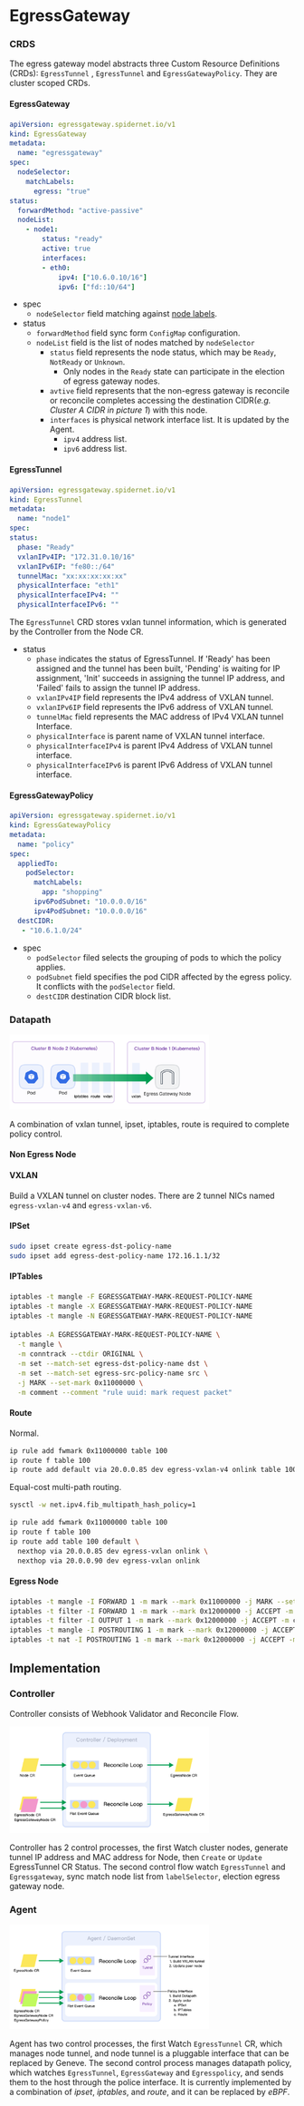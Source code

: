 # EgressGateway

### CRDS

The egress gateway model abstracts three Custom Resource Definitions (CRDs): `EgressTunnel` , `EgressTunnel` and `EgressGatewayPolicy`. They are cluster scoped CRDs.

#### EgressGateway
```yaml
apiVersion: egressgateway.spidernet.io/v1
kind: EgressGateway
metadata:
  name: "egressgateway"
spec:
  nodeSelector:
    matchLabels:
      egress: "true"
status:
  forwardMethod: "active-passive"
  nodeList: 
    - node1:
        status: "ready"
        active: true
        interfaces:
        - eth0:
            ipv4: ["10.6.0.10/16"]
            ipv6: ["fd::10/64"]
```

* spec
    * `nodeSelector` field matching against [node labels](https://kubernetes.io/docs/concepts/scheduling-eviction/assign-pod-node/#built-in-node-labels).
* status
    * `forwardMethod` field sync form `ConfigMap` configuration.
    * `nodeList` field is the list of nodes matched by `nodeSelector`
        * `status` field represents the node status, which may be `Ready`, `NotReady` or `Unknown`.
            * Only nodes in the `Ready` state can participate in the election of egress gateway nodes.
        * `avtive` field represents that the non-egress gateway is reconcile or reconcile completes accessing the destination CIDR(_e.g. Cluster A CIDR in picture 1_) with this node.
        * `interfaces` is physical network interface list. It is updated by the Agent.
            * `ipv4` address list.
            * `ipv6` address list.

#### EgressTunnel
```yaml
apiVersion: egressgateway.spidernet.io/v1
kind: EgressTunnel
metadata:
  name: "node1"
spec:
status:
  phase: "Ready"
  vxlanIPv4IP: "172.31.0.10/16"
  vxlanIPv6IP: "fe80::/64"
  tunnelMac: "xx:xx:xx:xx:xx"
  physicalInterface: "eth1"
  physicalInterfaceIPv4: ""
  physicalInterfaceIPv6: ""
```

The `EgressTunnel` CRD stores vxlan tunnel information, which is generated by the Controller from the Node CR.

* status
    * `phase` indicates the status of EgressTunnel. If 'Ready' has been assigned and the tunnel has been built, 'Pending' is waiting for IP assignment, 'Init' succeeds in assigning the tunnel IP address, and 'Failed' fails to assign the tunnel IP address.
    * `vxlanIPv4IP` field represents the IPv4 address of VXLAN tunnel.
    * `vxlanIPv6IP` field represents the IPv6 address of VXLAN tunnel.
    * `tunnelMac` field represents the MAC address of IPv4 VXLAN tunnel Interface.
    * `physicalInterface` is parent name of VXLAN tunnel interface.
    * `physicalInterfaceIPv4` is parent IPv4 Address of VXLAN tunnel interface.
    * `physicalInterfaceIPv6` is parent IPv6 Address of VXLAN tunnel interface.

#### EgressGatewayPolicy
```yaml
apiVersion: egressgateway.spidernet.io/v1
kind: EgressGatewayPolicy
metadata:
  name: "policy"
spec:
  appliedTo:
    podSelector:
      matchLabels:
        app: "shopping"
      ipv6PodSubnet: "10.0.0.0/16"
      ipv4PodSubnet: "10.0.0.0/16"
  destCIDR: 
   - "10.6.1.0/24"
```

* spec
    * `podSelector` filed selects the grouping of pods to which the policy applies.
    * `podSubnet` field specifies the pod CIDR affected by the egress policy. It conflicts with the `podSelector` field.
    * `destCIDR` destination CIDR block list.

### Datapath

<img src="Egress-Gateway-Datapath.png" width="70%"></img>

A combination of vxlan tunnel, ipset, iptables, route is required to complete policy control.

#### Non Egress Node

#### VXLAN

Build a VXLAN tunnel on cluster nodes. There are 2 tunnel NICs named `egress-vxlan-v4` and `egress-vxlan-v6`.

#### IPSet
```bash
sudo ipset create egress-dst-policy-name
sudo ipset add egress-dest-policy-name 172.16.1.1/32
```

#### IPTables

```bash
iptables -t mangle -F EGRESSGATEWAY-MARK-REQUEST-POLICY-NAME
iptables -t mangle -X EGRESSGATEWAY-MARK-REQUEST-POLICY-NAME
iptables -t mangle -N EGRESSGATEWAY-MARK-REQUEST-POLICY-NAME

iptables -A EGRESSGATEWAY-MARK-REQUEST-POLICY-NAME \
  -t mangle \
  -m conntrack --ctdir ORIGINAL \
  -m set --match-set egress-dst-policy-name dst \
  -m set --match-set egress-src-policy-name src \
  -j MARK --set-mark 0x11000000 \
  -m comment --comment "rule uuid: mark request packet"
```

#### Route

Normal.

```bash
ip rule add fwmark 0x11000000 table 100
ip route f table 100
ip route add default via 20.0.0.85 dev egress-vxlan-v4 onlink table 100
```

Equal-cost multi-path routing.

```bash
sysctl -w net.ipv4.fib_multipath_hash_policy=1
```

```bash
ip rule add fwmark 0x11000000 table 100
ip route f table 100
ip route add table 100 default \
  nexthop via 20.0.0.85 dev egress-vxlan onlink \
  nexthop via 20.0.0.90 dev egress-vxlan onlink
```

#### Egress Node

```bash
iptables -t mangle -I FORWARD 1 -m mark --mark 0x11000000 -j MARK --set-mark 0x12000000 -m comment --comment "egress gateway: change mark"
iptables -t filter -I FORWARD 1 -m mark --mark 0x12000000 -j ACCEPT -m comment --comment "egress gateway: keep mark"
iptables -t filter -I OUTPUT 1 -m mark --mark 0x12000000 -j ACCEPT -m comment --comment "egress gateway: keep mark"
iptables -t mangle -I POSTROUTING 1 -m mark --mark 0x12000000 -j ACCEPT -m comment --comment "egress gateway: keep mark"
iptables -t nat -I POSTROUTING 1 -m mark --mark 0x12000000 -j ACCEPT -m comment --comment "egress gateway: no snat"
```

## Implementation

### Controller

Controller consists of Webhook Validator and Reconcile Flow.

<img src="Controller-Reconcile-Flow.png" width="70%"></img>

Controller has 2 control processes, the first Watch cluster nodes, generate tunnel IP address and MAC address for Node, then `Create` or `Update` EgressTunnel CR Status. The second control flow watch `EgressTunnel` and `Egressgateway`, sync match node list from `labelSelector`, election egress gateway node.

### Agent

<img src="Agent-Reconcile-Flow.png" width="70%"></img>

Agent has two control processes, the first Watch `EgressTunnel` CR, which manages node tunnel, and node tunnel is a pluggable interface that can be replaced by Geneve. The second control process manages datapath policy, which watches `EgressTunnel`, `EgressGateway` and `Egresspolicy`, and sends them to the host through the police interface. It is currently implemented by a combination of *ipset*, *iptables*, and *route*, and it can be replaced by *eBPF*.
